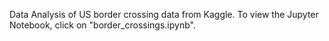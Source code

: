 Data Analysis of US border crossing data from Kaggle. To view the Jupyter Notebook, click on "border_crossings.ipynb".
